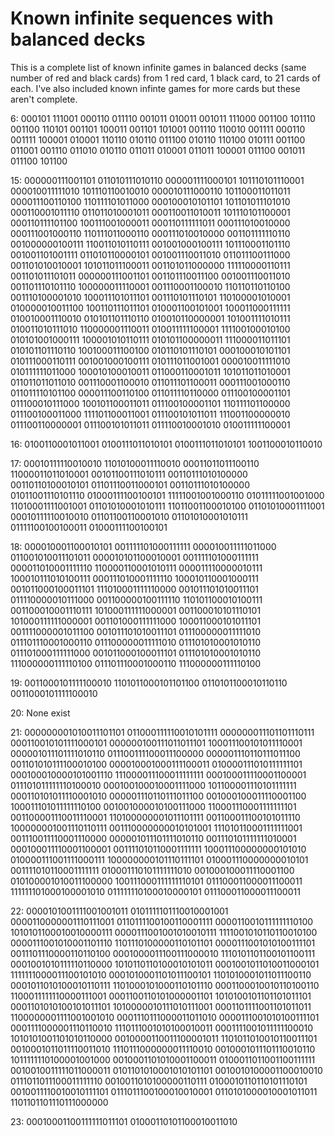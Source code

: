 # Known infinite sequences with balanced decks
This is a complete list of known infinite games in balanced decks (same number of red and black cards) from 1 red card, 1 black card, to 21 cards of each. I've also included known infinte games for more cards but these aren't complete.

6:
000101  111001
000110  011110
001011  010011
001011  111000
001100  101110
001100  110101
001101  100011
001101  101001
001110  110010
001111  000110
001111  100001
010001  110110
010110  011100
010110  110100
010111  001100
011001  001110
011010  010110
011011  010001
011011  100001
011100  001011
011100  101100

15:
000000111001101  011010111010110
000001111000101  101110101110001
000010011111010  101110110010010
000010111000110  101100011011011
000011100110100  110111101011000
000100010101101  101101011101010
000110001011110  011011010001011
000110011010011  101110101100001
000110111101100  100111001000011
000110111111011  000111010010000
000111001000110  110111011000110
000111010010000  001101111110110
001000000100111  110011010110111
001001000100111  101110001101110
001001101001111  011010110000101
001001110011010  011011100111000
001101010010001  101011011100011
001101011000000  111110000110111
001101011101011  000000111001101
001101110011100  001001110011010
001101110101110  100000011110001
001110001100010  110110110110100
001110100001010  100011101011101
001110101110101  110100001010001
010000010011100  100110111011101
010001100101001  100011000111111
010010001110010  010101101110110
010010110000001  101001111010111
010011010111010  110000001110011
010011111100001  111100100010100
010101001000111  100001010110111
010101100000011  111000011011101
010101101110110  100100011100100
010110101110101  000100010101101
010111000110111  001001000100111
010111011001001  000010011111010
010111111011000  100010100010011
011000110001011  101011011010001
011011011011010  001110001100010
011011101100011  000111001000110
011011110101100  000011100110100
011011110110000  011100100001101
011100010111000  100101100011011
011100100001101  110111101100000
011100100011000  111101100011001
011100101011011  111001100000010
011100110000001  011100101011011
011110010001010  010011111100001

16:
0100110001011001  0100111011010101
0100111011010101  1001100010110010

17:
00010111110010010  11010100011110010
00011011011100110  11000011011010001
00101100111010111  00110111010100000
00110110100010101  01101110011000101
00110111010100000  01011001110101110
01000111100100101  11111001001000110
01011111001001000  11010001111001001
01101010001010111  11011001100010100
01101010001111001  00010111110010010
01101100110001010  01101010001010111
01111100100100011  01000111100100101

18:
000010001100010101  001111101000111111
000010011111011000  011001010011101011
000010101100010001  001111101000111111
000011010001111110  110000110001010111
000011110000010111  100010111010100111
000111010001111110  100010110001000111
001011000100011101  111010001111110000
001011101010011101  011110000010111000
001100000100111110  110101100010100111
001100010001110111  101000111111000001
001100010101110101  101000111111000001
001101000111111000  100011000101011101
001111000001011100  001011101010011101
011100000011111010  011101110001000110
011100000011111010  011101010001010110
011101000111111000  001011000100011101
011101010001010110  111000000111110100
011101110001000110  111000000111110100

19:
0011000101111100010  1101011000101101100
0110101100010110110  0011000101111100010

20:
None exist

21:
000000001010011101101  011000111110010101111
000000011101101110111  000110010101111000101
000000100111011011101  100011100101011110001
000001011101111010110  011100111100011100000
000001110110111011100  001101010111100010100
000010001000111100011  010000111010111111101
000100010000101001110  111000011100011111111
000100011110001100001  011101011111110100010
000100100010001111000  101100001110101111111
000110101011110001010  000001110110111011100
001000100011110001100  100011101011111110100
001001000010100111000  110001110001111111101
001100001110011110001  110100000001011101111
001100011100101011110  100000001001110110111
001110000000010101001  111010110001111111001
001110011110001110000  000001011101111010110
001110101111111010001  000100011110001100001
001111010110001111111  100011100000000101010
010000111001111000111  100000000101110111101
010001110000000010101  001111010110001111111
010001110101111111010  001000100011110001100
010100001010011100000  100111000111111110101
011100011000011100011  111111101000100001010
011111110100010000101  011100011000011100011

22:
0000101001111001001011  0101111101110010001001
0000110000001110111001  0110111100100110001111
0000110010111111110100  1010101100010010000111
0000111001001010010111  1111001010110110010100
0000111001010001101110  1101110100000110101101
0000111001010100111101  0011101110000110110100
0001000011100111000010  1110101101100101100111
0001001010111110110000  1010110110100010101011
0001001011010011000101  1111111000011100101010
0001010001101011100101  1101010001011011100110
0001011010100010110111  1101000101000110101110
0001100010010110100110  1100011111110000111001
0001100110101000001101  1010100101101101011101
0001101010100101011101  1010000010111010111001
0001101111001101011011  1100000001111001001010
0001110111000011011010  0000111001010100111101
0001111000001110110010  1110111001010100010011
0001111001011111100010  1010101001101010110000
0010000110011100001011  1101011010010110011101
0010001011011110011010  1110111000000011110010
0010001011101110010110  1011111110100001001000
0010001101010001100011  0100011011001100111111
0010010011111011000011  0101101010001010101101
0010010100001100010010  0111011011100011111110
0010011010100000110111  0100010110110101110101
0010011110010010111101  0111011100100010010001
0110101000010001011011  1101101101110111000000

23:
00010001100111111011101  01000110101100010011010

